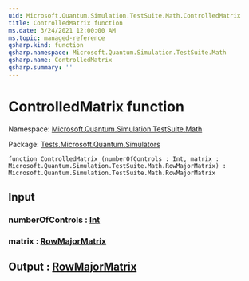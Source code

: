 ```yaml
---
uid: Microsoft.Quantum.Simulation.TestSuite.Math.ControlledMatrix
title: ControlledMatrix function
ms.date: 3/24/2021 12:00:00 AM
ms.topic: managed-reference
qsharp.kind: function
qsharp.namespace: Microsoft.Quantum.Simulation.TestSuite.Math
qsharp.name: ControlledMatrix
qsharp.summary: ''
---
```


# ControlledMatrix function

Namespace: [Microsoft.Quantum.Simulation.TestSuite.Math](xref:Microsoft.Quantum.Simulation.TestSuite.Math)

Package: [Tests.Microsoft.Quantum.Simulators](https://nuget.org/packages/Tests.Microsoft.Quantum.Simulators)




```qsharp
function ControlledMatrix (numberOfControls : Int, matrix : Microsoft.Quantum.Simulation.TestSuite.Math.RowMajorMatrix) : Microsoft.Quantum.Simulation.TestSuite.Math.RowMajorMatrix
```


## Input

### numberOfControls : [Int](xref:microsoft.quantum.lang-ref.int)




### matrix : [RowMajorMatrix](xref:Microsoft.Quantum.Simulation.TestSuite.Math.RowMajorMatrix)





## Output : [RowMajorMatrix](xref:Microsoft.Quantum.Simulation.TestSuite.Math.RowMajorMatrix)

